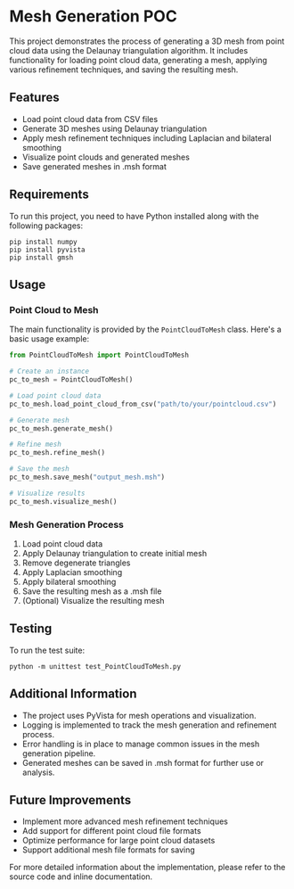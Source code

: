 # Mesh Generation POC

This project demonstrates the process of generating a 3D mesh from point cloud data using the Delaunay triangulation algorithm. It includes functionality for loading point cloud data, generating a mesh, applying various refinement techniques, and saving the resulting mesh.

## Features

- Load point cloud data from CSV files
- Generate 3D meshes using Delaunay triangulation
- Apply mesh refinement techniques including Laplacian and bilateral smoothing
- Visualize point clouds and generated meshes
- Save generated meshes in .msh format

## Requirements

To run this project, you need to have Python installed along with the following packages:

```
pip install numpy
pip install pyvista
pip install gmsh
```

## Usage

### Point Cloud to Mesh

The main functionality is provided by the `PointCloudToMesh` class. Here's a basic usage example:

```python
from PointCloudToMesh import PointCloudToMesh

# Create an instance
pc_to_mesh = PointCloudToMesh()

# Load point cloud data
pc_to_mesh.load_point_cloud_from_csv("path/to/your/pointcloud.csv")

# Generate mesh
pc_to_mesh.generate_mesh()

# Refine mesh
pc_to_mesh.refine_mesh()

# Save the mesh
pc_to_mesh.save_mesh("output_mesh.msh")

# Visualize results
pc_to_mesh.visualize_mesh()
```

### Mesh Generation Process

1. Load point cloud data
2. Apply Delaunay triangulation to create initial mesh
3. Remove degenerate triangles
4. Apply Laplacian smoothing
5. Apply bilateral smoothing
6. Save the resulting mesh as a .msh file
7. (Optional) Visualize the resulting mesh

## Testing

To run the test suite:

```
python -m unittest test_PointCloudToMesh.py
```

## Additional Information

- The project uses PyVista for mesh operations and visualization.
- Logging is implemented to track the mesh generation and refinement process.
- Error handling is in place to manage common issues in the mesh generation pipeline.
- Generated meshes can be saved in .msh format for further use or analysis.

## Future Improvements

- Implement more advanced mesh refinement techniques
- Add support for different point cloud file formats
- Optimize performance for large point cloud datasets
- Support additional mesh file formats for saving

For more detailed information about the implementation, please refer to the source code and inline documentation.